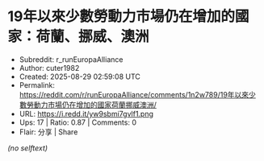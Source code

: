 # 19年以來少數勞動力市場仍在增加的國家：荷蘭、挪威、澳洲

- Subreddit: r_runEuropaAlliance
- Author: cuter1982
- Created: 2025-08-29 02:59:08 UTC
- Permalink: https://reddit.com/r/runEuropaAlliance/comments/1n2w789/19年以來少數勞動力市場仍在增加的國家荷蘭挪威澳洲/
- URL: https://i.redd.it/yw9sbmi7gvlf1.png
- Ups: 17 | Ratio: 0.87 | Comments: 0
- Flair: 分享 | Share

_(no selftext)_
